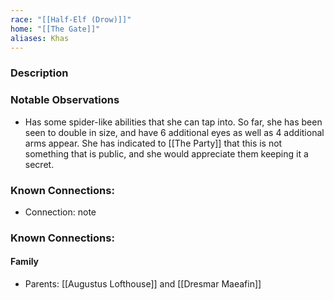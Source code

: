 ```yaml
---
race: "[[Half-Elf (Drow)]]"
home: "[[The Gate]]"
aliases: Khas
---
```


### Description


### Notable Observations

- Has some spider-like abilities that she can tap into. So far, she has been seen to double in size, and have 6 additional eyes as well as 4 additional arms appear. She has indicated to [[The Party]] that this is not something that is public, and she would appreciate them keeping it a secret.

### Known Connections:
- Connection: note
### Known Connections:
#### Family
- Parents: [[Augustus Lofthouse]] and [[Dresmar Maeafin]]
